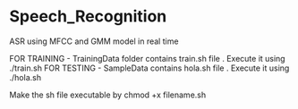 # Speech_Recognition
ASR using MFCC and GMM model in real time 
 

FOR TRAINING - TrainingData folder contains train.sh file . Execute it using ./train.sh 
FOR TESTING - SampleData contains hola.sh file . Execute it using ./hola.sh

Make the sh file executable by chmod +x filename.sh
